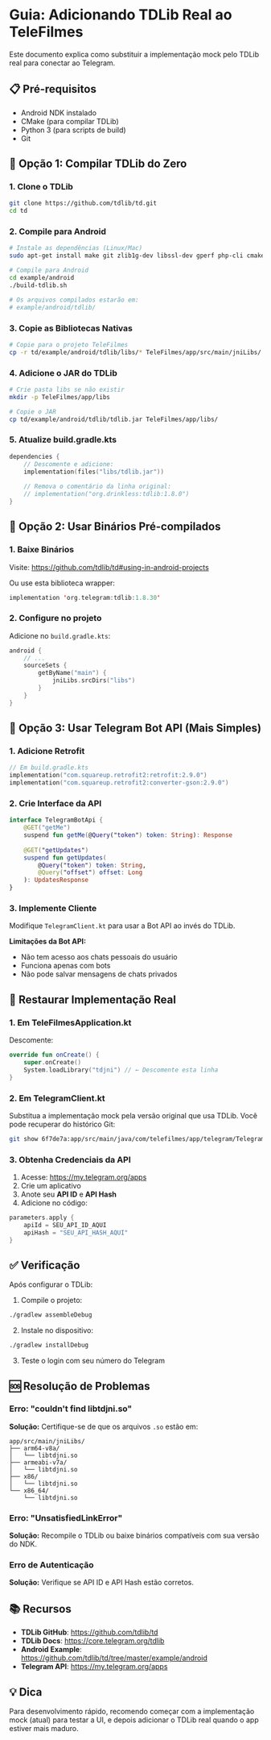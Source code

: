# Guia: Adicionando TDLib Real ao TeleFilmes

Este documento explica como substituir a implementação mock pelo TDLib real para conectar ao Telegram.

## 📋 Pré-requisitos

- Android NDK instalado
- CMake (para compilar TDLib)
- Python 3 (para scripts de build)
- Git

## 🔧 Opção 1: Compilar TDLib do Zero

### 1. Clone o TDLib

```bash
git clone https://github.com/tdlib/td.git
cd td
```

### 2. Compile para Android

```bash
# Instale as dependências (Linux/Mac)
sudo apt-get install make git zlib1g-dev libssl-dev gperf php-cli cmake clang-14 libc++-14-dev libc++abi-14-dev

# Compile para Android
cd example/android
./build-tdlib.sh

# Os arquivos compilados estarão em:
# example/android/tdlib/
```

### 3. Copie as Bibliotecas Nativas

```bash
# Copie para o projeto TeleFilmes
cp -r td/example/android/tdlib/libs/* TeleFilmes/app/src/main/jniLibs/
```

### 4. Adicione o JAR do TDLib

```bash
# Crie pasta libs se não existir
mkdir -p TeleFilmes/app/libs

# Copie o JAR
cp td/example/android/tdlib/tdlib.jar TeleFilmes/app/libs/
```

### 5. Atualize build.gradle.kts

```kotlin
dependencies {
    // Descomente e adicione:
    implementation(files("libs/tdlib.jar"))
    
    // Remova o comentário da linha original:
    // implementation("org.drinkless:tdlib:1.8.0")
}
```

## 🚀 Opção 2: Usar Binários Pré-compilados

### 1. Baixe Binários

Visite: https://github.com/tdlib/td#using-in-android-projects

Ou use esta biblioteca wrapper:
```kotlin
implementation 'org.telegram:tdlib:1.8.30'
```

### 2. Configure no projeto

Adicione no `build.gradle.kts`:

```kotlin
android {
    // ...
    sourceSets {
        getByName("main") {
            jniLibs.srcDirs("libs")
        }
    }
}
```

## 📝 Opção 3: Usar Telegram Bot API (Mais Simples)

### 1. Adicione Retrofit

```kotlin
// Em build.gradle.kts
implementation("com.squareup.retrofit2:retrofit:2.9.0")
implementation("com.squareup.retrofit2:converter-gson:2.9.0")
```

### 2. Crie Interface da API

```kotlin
interface TelegramBotApi {
    @GET("getMe")
    suspend fun getMe(@Query("token") token: String): Response
    
    @GET("getUpdates")
    suspend fun getUpdates(
        @Query("token") token: String,
        @Query("offset") offset: Long
    ): UpdatesResponse
}
```

### 3. Implemente Cliente

Modifique `TelegramClient.kt` para usar a Bot API ao invés do TDLib.

**Limitações da Bot API:**
- Não tem acesso aos chats pessoais do usuário
- Funciona apenas com bots
- Não pode salvar mensagens de chats privados

## 🔄 Restaurar Implementação Real

### 1. Em TeleFilmesApplication.kt

Descomente:
```kotlin
override fun onCreate() {
    super.onCreate()
    System.loadLibrary("tdjni") // ← Descomente esta linha
}
```

### 2. Em TelegramClient.kt

Substitua a implementação mock pela versão original que usa TDLib. Você pode recuperar do histórico Git:

```bash
git show 6f7de7a:app/src/main/java/com/telefilmes/app/telegram/TelegramClient.kt > TelegramClient_original.kt
```

### 3. Obtenha Credenciais da API

1. Acesse: https://my.telegram.org/apps
2. Crie um aplicativo
3. Anote seu **API ID** e **API Hash**
4. Adicione no código:

```kotlin
parameters.apply {
    apiId = SEU_API_ID_AQUI
    apiHash = "SEU_API_HASH_AQUI"
}
```

## ✅ Verificação

Após configurar o TDLib:

1. Compile o projeto:
```bash
./gradlew assembleDebug
```

2. Instale no dispositivo:
```bash
./gradlew installDebug
```

3. Teste o login com seu número do Telegram

## 🆘 Resolução de Problemas

### Erro: "couldn't find libtdjni.so"

**Solução:** Certifique-se de que os arquivos `.so` estão em:
```
app/src/main/jniLibs/
├── arm64-v8a/
│   └── libtdjni.so
├── armeabi-v7a/
│   └── libtdjni.so
├── x86/
│   └── libtdjni.so
└── x86_64/
    └── libtdjni.so
```

### Erro: "UnsatisfiedLinkError"

**Solução:** Recompile o TDLib ou baixe binários compatíveis com sua versão do NDK.

### Erro de Autenticação

**Solução:** Verifique se API ID e API Hash estão corretos.

## 📚 Recursos

- **TDLib GitHub**: https://github.com/tdlib/td
- **TDLib Docs**: https://core.telegram.org/tdlib
- **Android Example**: https://github.com/tdlib/td/tree/master/example/android
- **Telegram API**: https://my.telegram.org/apps

## 💡 Dica

Para desenvolvimento rápido, recomendo começar com a implementação mock (atual) para testar a UI, e depois adicionar o TDLib real quando o app estiver mais maduro.
